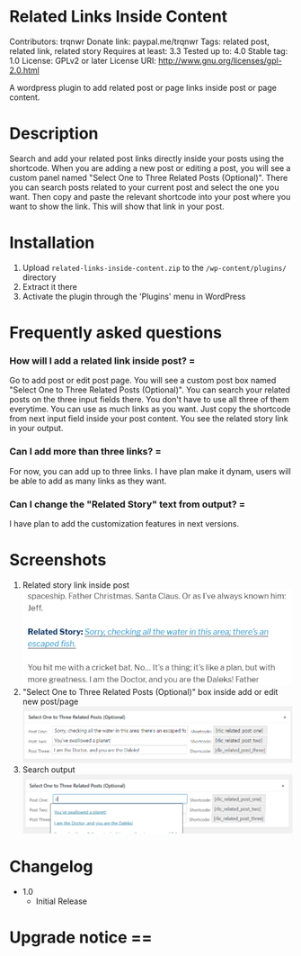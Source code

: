 # Related Links Inside Content

Contributors: trqnwr
Donate link: paypal.me/trqnwr
Tags: related post, related link, related story
Requires at least: 3.3
Tested up to: 4.0
Stable tag: 1.0
License: GPLv2 or later
License URI: http://www.gnu.org/licenses/gpl-2.0.html

A wordpress plugin to add related post or page links inside post or page content.

# Description

Search and add your related post links directly inside your posts using the shortcode. When you are adding a new post or editing a post, you will see a custom panel named "Select One to Three Related Posts (Optional)". There you can search posts related to your current post and select the one you want. Then copy and paste the relevant shortcode into your post where you want to show the link. This will show that link in your post.

# Installation

1. Upload `related-links-inside-content.zip` to the `/wp-content/plugins/` directory
2. Extract it there
3. Activate the plugin through the 'Plugins' menu in WordPress

# Frequently asked questions

### How will I add a related link inside post? =

Go to add post or edit post page. You will see a custom post box named "Select One to Three Related Posts (Optional)". You can search your related posts on the three input fields there. You don't have to use all three of them everytime. You can use as much links as you want. Just copy the shortcode from next input field inside your post content. You see the related story link in your output.

### Can I add more than three links? =

For now, you can add up to three links. I have plan make it dynam, users will be able to add as many links as they want.

### Can I change the "Related Story" text from output? =

I have plan to add the customization features in next versions.

# Screenshots

1. Related story link inside post
![Related story link inside post](screenshots/screenshot-one.png)
2. "Select One to Three Related Posts (Optional)" box inside add or edit new post/page
!["Select One to Three Related Posts (Optional)" box inside add or edit new post/page](screenshots/screenshot-two.png)
3. Search output
!["Search output](screenshots/screenshot-three.png)

# Changelog
- 1.0 
  * Initial Release

# Upgrade notice ==